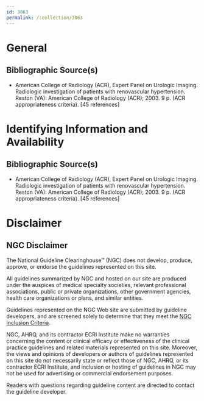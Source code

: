 ```yaml
---
id: 3863
permalink: /:collection/3863
---
```


# General

## Bibliographic Source(s)

- American College of Radiology (ACR), Expert Panel on Urologic Imaging. Radiologic investigation of patients with renovascular hypertension. Reston (VA): American College of Radiology (ACR); 2003. 9 p. (ACR appropriateness criteria). [45 references]

# Identifying Information and Availability

## Bibliographic Source(s)

- American College of Radiology (ACR), Expert Panel on Urologic Imaging. Radiologic investigation of patients with renovascular hypertension. Reston (VA): American College of Radiology (ACR); 2003. 9 p. (ACR appropriateness criteria). [45 references]

# Disclaimer

## NGC Disclaimer

The National Guideline Clearinghouse™ (NGC) does not develop, produce, approve, or endorse the guidelines represented on this site.

All guidelines summarized by NGC and hosted on our site are produced under the auspices of medical specialty societies, relevant professional associations, public or private organizations, other government agencies, health care organizations or plans, and similar entities.

Guidelines represented on the NGC Web site are submitted by guideline developers, and are screened solely to determine that they meet the [NGC Inclusion Criteria](/help-and-about/summaries/inclusion-criteria).

NGC, AHRQ, and its contractor ECRI Institute make no warranties concerning the content or clinical efficacy or effectiveness of the clinical practice guidelines and related materials represented on this site. Moreover, the views and opinions of developers or authors of guidelines represented on this site do not necessarily state or reflect those of NGC, AHRQ, or its contractor ECRI Institute, and inclusion or hosting of guidelines in NGC may not be used for advertising or commercial endorsement purposes.

Readers with questions regarding guideline content are directed to contact the guideline developer.


